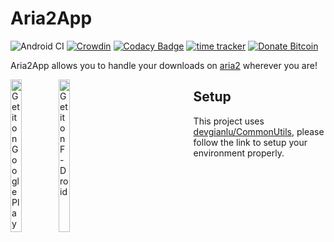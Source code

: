 # Aria2App
![Android CI](https://github.com/devgianlu/Aria2App/workflows/Android%20CI/badge.svg?branch=master)
[![Crowdin](https://badges.crowdin.net/aria2app/localized.svg)](https://crowdin.com/project/aria2app)
[![Codacy Badge](https://app.codacy.com/project/badge/Grade/b08dff3cf63844a2b226d96f1c91fbf1)](https://www.codacy.com/gh/devgianlu/Aria2App/dashboard?utm_source=github.com&amp;utm_medium=referral&amp;utm_content=devgianlu/Aria2App&amp;utm_campaign=Badge_Grade)
[![time tracker](https://wakatime.com/badge/github/devgianlu/Aria2App.svg)](https://wakatime.com/badge/github/devgianlu/Aria2App)
[![Donate Bitcoin](https://img.shields.io/badge/donate-bitcoin-orange.svg)](https://gianlu.xyz/donate/)

Aria2App allows you to handle your downloads on [aria2](https://github.com/aria2/aria2) wherever you are!

<div style='float:left'>
<a href='https://play.google.com/store/apps/details?id=com.gianlu.aria2app&pcampaignid=MKT-Other-global-all-co-prtnr-py-PartBadge-Mar2515-1'><img alt='Get it on Google Play' src='https://play.google.com/intl/en_us/badges/images/generic/en_badge_web_generic.png' width='25%' /></a>
<a href='https://f-droid.org/app/com.gianlu.aria2app'><img src='https://f-droid.org/badge/get-it-on.png' alt='Get it on F-Droid' width='25%' /></a>
</div>

## Setup
This project uses [devgianlu/CommonUtils](https://github.com/devgianlu/CommonUtils), please follow the link to setup your environment properly.
